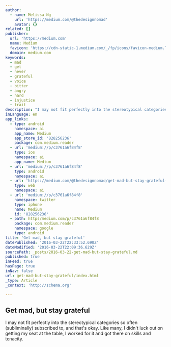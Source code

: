 ```yaml
---
author:
  - name: Melissa Ng
    url: 'https://medium.com/@thedesignnomad'
    avatar: {}
related: []
publisher:
  url: 'https://medium.com'
  name: Medium
  favicon: 'https://cdn-static-1.medium.com/_/fp/icons/favicon-medium.TAS6uQ-Y7kcKgi0xjcYHXw.ico'
  domain: medium.com
keywords:
  - mad
  - get
  - never
  - grateful
  - voice
  - bitter
  - angry
  - hard
  - injustice
  - trait
description: "I may not fit perfectly into the stereotypical categories so often (subliminally) subscribed to, and that's okay. Like many, I didn't luck out on getting my seat at the table, I worked for it and got there on skills and tenacity."
inLanguage: en
app_links:
  - type: android
    namespace: ai
    app_name: Medium
    app_store_id: '828256236'
    package: com.medium.reader
  - url: 'medium://p/c3761a6f84f8'
    type: ios
    namespace: ai
    app_name: Medium
  - url: 'medium://p/c3761a6f84f8'
    type: android
    namespace: ai
  - url: 'https://medium.com/@thedesignnomad/get-mad-but-stay-grateful-c3761a6f84f8'
    type: web
    namespace: ai
  - url: 'medium://p/c3761a6f84f8'
    namespace: twitter
    type: iphone
    name: Medium
    id: '828256236'
  - path: https/medium.com/p/c3761a6f84f8
    package: com.medium.reader
    namespace: google
    type: android
title: 'Get mad, but stay grateful'
datePublished: '2016-03-22T22:33:52.690Z'
dateModified: '2016-03-22T22:09:36.629Z'
sourcePath: _posts/2016-03-22-get-mad-but-stay-grateful.md
published: true
inFeed: true
hasPage: true
inNav: false
url: get-mad-but-stay-grateful/index.html
_type: Article
_context: 'http://schema.org'

---
```

<article style=""><h1>Get mad, but stay grateful</h1><p>I may not fit perfectly into the stereotypical categories so often (subliminally) subscribed to, and that's okay. Like many, I didn't luck out on getting my seat at the table, I worked for it and got there on skills and tenacity.</p></article>